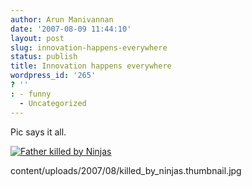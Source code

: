 ```yaml
---
author: Arun Manivannan
date: '2007-08-09 11:44:10'
layout: post
slug: innovation-happens-everywhere
status: publish
title: Innovation happens everywhere
wordpress_id: '265'
? ''
: - funny
  - Uncategorized
---
```


Pic says it all.

[![Father killed by Ninjas][1]][2]

   [1]: http://www.arunma.com/wp-
content/uploads/2007/08/killed_by_ninjas.thumbnail.jpg

   [2]: http://www.arunma.com/wp-content/uploads/2007/08/killed_by_ninjas.jpg
(Father killed by Ninjas)


